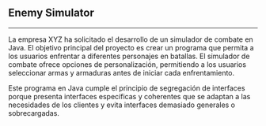**Enemy Simulator**
---
---
La empresa XYZ ha solicitado el desarrollo de un simulador de combate en Java. El objetivo principal del proyecto es crear un programa  que permita a los usuarios enfrentar a diferentes personajes en batallas. 
El simulador de combate ofrece opciones de personalización, permitiendo a los usuarios seleccionar  armas y armaduras antes de iniciar cada enfrentamiento.

Este programa en Java cumple el principio de segregación de interfaces porque presenta interfaces específicas y coherentes que se adaptan a las necesidades de los clientes y evita interfaces demasiado generales o sobrecargadas.
